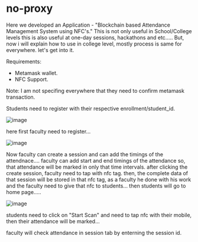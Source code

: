 # no-proxy
Here we developed an Application - "Blockchain based Attendance Management System using NFC's."
This is not only useful in School/College levels this is also useful at one-day sessions, hackathons and etc.....
But, now i will explain how to use in college level, mostly process is same for everywhere.
let's get into it.

Requirements:
- Metamask wallet.
- NFC Support.

Note: 
  I am not specifing everywhere that they need to confirm metamask transaction.
  
Students need to register with their respective enrollment/student_id.

![image](https://user-images.githubusercontent.com/110032619/208611698-01ec7689-511c-4b74-81a6-1014389098e4.png)

here first faculty need to register...

![image](https://user-images.githubusercontent.com/110032619/208612037-f926ae9b-250b-4117-9f21-85846c21c037.png)

Now faculty can create a session and can add the timings of the attendnace....
faculty can add start and end timings of the attendance so, that attendance will be marked in only that time intervals.
after clicking the create session, faculty need to tap with nfc tag.
then, the complete data of that session will be stored in that nfc tag, as a faculty he done with his work and the faculty need to give that nfc to students...
then students will go to home page.....

![image](https://user-images.githubusercontent.com/110032619/208621861-4d606d43-ecea-4a3e-8ef4-d17253031c03.png)

students need to click on "Start Scan" and need to tap nfc with their mobile, then their attendance will be marked...

faculty will check attendance in session tab by enterning the session id.
